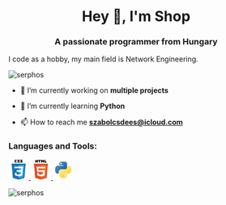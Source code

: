 <h1 align="center">Hey 👋, I'm Shop</h1>
<h3 align="center">A passionate programmer from Hungary</h3>
<p>I code as a hobby, my main field is Network Engineering.</p>

<p align="left"> <img src="https://komarev.com/ghpvc/?username=serphos&label=Profile%20views&color=0e75b6&style=flat" alt="serphos" /> </p>

- 🔭 I’m currently working on **multiple projects**

- 🌱 I’m currently learning **Python**

- 📫 How to reach me **szabolcsdees@icloud.com**

<h3 align="left">Languages and Tools:</h3>
<p align="left"> <a href="https://www.w3schools.com/css/" target="_blank" rel="noreferrer"> <img src="https://raw.githubusercontent.com/devicons/devicon/master/icons/css3/css3-original-wordmark.svg" alt="css3" width="40" height="40"/> </a> <a href="https://www.w3.org/html/" target="_blank" rel="noreferrer"> <img src="https://raw.githubusercontent.com/devicons/devicon/master/icons/html5/html5-original-wordmark.svg" alt="html5" width="40" height="40"/> </a> <a href="https://www.python.org" target="_blank" rel="noreferrer"> <img src="https://raw.githubusercontent.com/devicons/devicon/master/icons/python/python-original.svg" alt="python" width="40" height="40"/> </a> </p>

<p><img align="left" src="https://github-readme-stats.vercel.app/api/top-langs?username=serphos&show_icons=true&locale=en&layout=compact" alt="serphos" /></p>
